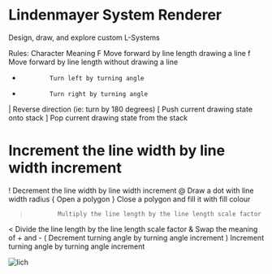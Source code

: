 # Lindenmayer System Renderer
Design, draw, and explore custom L-Systems

Rules:
Character        Meaning
   F	         Move forward by line length drawing a line
   f	         Move forward by line length without drawing a line
   +	         Turn left by turning angle
   -	         Turn right by turning angle
   |	         Reverse direction (ie: turn by 180 degrees)
   \[	         Push current drawing state onto stack
   ]	         Pop current drawing state from the stack
   #	         Increment the line width by line width increment
   !	         Decrement the line width by line width increment
   @	         Draw a dot with line width radius
   {	         Open a polygon
   }	         Close a polygon and fill it with fill colour
   >	         Multiply the line length by the line length scale factor
   <	         Divide the line length by the line length scale factor
   &	         Swap the meaning of + and -
   (	         Decrement turning angle by turning angle increment
   )	         Increment turning angle by turning angle increment

![lich](https://user-images.githubusercontent.com/43645849/156948885-6cd1cdfc-ca72-489d-91c5-2089e2707d9f.png)

